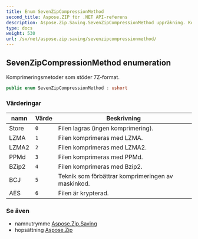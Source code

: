 ```yaml
---
title: Enum SevenZipCompressionMethod
second_title: Aspose.ZIP för .NET API-referens
description: Aspose.Zip.Saving.SevenZipCompressionMethod uppräkning. Komprimeringsmetoder som stöder 7Zformat.
type: docs
weight: 530
url: /sv/net/aspose.zip.saving/sevenzipcompressionmethod/
---
```

## SevenZipCompressionMethod enumeration

Komprimeringsmetoder som stöder 7Z-format.

```csharp
public enum SevenZipCompressionMethod : ushort
```

### Värderingar

| namn | Värde | Beskrivning |
| --- | --- | --- |
| Store | `0` | Filen lagras (ingen komprimering). |
| LZMA | `1` | Filen komprimeras med LZMA. |
| LZMA2 | `2` | Filen komprimeras med LZMA2. |
| PPMd | `3` | Filen komprimeras med PPMd. |
| BZip2 | `4` | Filen komprimeras med Bzip2. |
| BCJ | `5` | Teknik som förbättrar komprimeringen av maskinkod. |
| AES | `6` | Filen är krypterad. |

### Se även

* namnutrymme [Aspose.Zip.Saving](../../aspose.zip.saving/)
* hopsättning [Aspose.Zip](../../)


